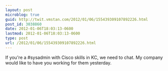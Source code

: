 ```yaml
---
layout: post
microblog: true
guid: http://twit.vmstan.com/2012/01/06/155439309107892226.html
post_id: 3038860
date: 2012-01-06T18:03:13-0600
lastmod: 2012-01-06T18:03:13-0600
type: post
url: /2012/01/06/155439309107892226.html
---
```

If you're a #sysadmin with Cisco skills in KC, we need to chat. My company would like to have you working for them yesterday.
